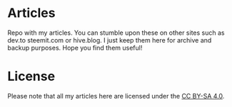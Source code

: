# Articles

Repo with my articles. You can stumble upon these on other sites such as dev.to steemit.com or hive.blog. I just keep them here for archive and backup purposes. Hope you find them useful!

# License
Please note that all my articles here are licensed under the [CC BY-SA 4.0](https://creativecommons.org/licenses/by-sa/4.0/).

